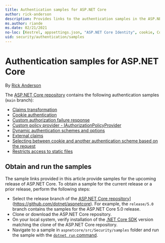 ```yaml
---
title: Authentication samples for ASP.NET Core
author: rick-anderson
description: Provides links to the authentication samples in the ASP.NET Core repository.
ms.author: riande
ms.date: 02/21/2021
no-loc: [Kestrel, appsettings.json, "ASP.NET Core Identity", cookie, Cookie, Blazor, "Blazor Server", "Blazor WebAssembly", "Identity", "Let's Encrypt", Razor, SignalR]
uid: security/authentication/samples
---
```

# Authentication samples for ASP.NET Core

By [Rick Anderson](https://twitter.com/RickAndMSFT)

The [ASP.NET Core repository](https://github.com/dotnet/aspnetcore) contains the following authentication samples (`main` branch):

* [Claims transformation](https://github.com/dotnet/aspnetcore/tree/main/src/Security/samples/ClaimsTransformation)
* [Cookie authentication](https://github.com/dotnet/aspnetcore/tree/main/src/Security/samples/Cookies)
* [Custom authorization failure response](https://github.com/dotnet/aspnetcore/tree/main/src/Security/samples/CustomAuthorizationFailureResponse)
* [Custom policy provider - IAuthorizationPolicyProvider](https://github.com/dotnet/aspnetcore/tree/main/src/Security/samples/CustomPolicyProvider)
* [Dynamic authentication schemes and options](https://github.com/dotnet/aspnetcore/tree/main/src/Security/samples/DynamicSchemes)
* [External claims](https://github.com/dotnet/aspnetcore/tree/main/src/Security/samples/Identity.ExternalClaims)
* [Selecting between cookie and another authentication scheme based on the request](https://github.com/dotnet/aspnetcore/tree/main/src/Security/samples/PathSchemeSelection)
* [Restricts access to static files](https://github.com/dotnet/aspnetcore/tree/main/src/Security/samples/StaticFilesAuth)

## Obtain and run the samples

The sample links provided in this article provide samples for the upcoming release of ASP.NET Core. To obtain a sample for the current release or a prior release, perform the following steps:

* Select the release branch of the [ASP.NET Core repository](https://github.com/dotnet/aspnetcore)](https://github.com/dotnet/aspnetcore). For example, the `release/5.0` branch contains the samples for the ASP.NET Core 5.0 release.
* Clone or download the ASP.NET Core repository.
* On your local system, verify installation of the [.NET Core SDK](https://dotnet.microsoft.com/download/dotnet-core) version matching the clone of the ASP.NET Core repository.
* Navigate to a sample in `aspnetcore/src/Security/samples` folder and run the sample with the [`dotnet run` command](/dotnet/core/tools/dotnet-run).
